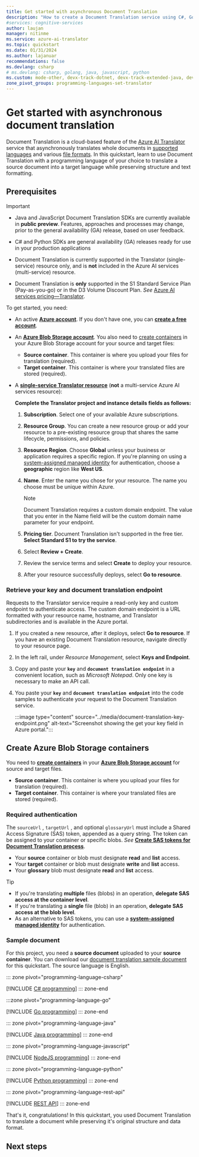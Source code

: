 ```yaml
---
title: Get started with asynchronous Document Translation
description: "How to create a Document Translation service using C#, Go, Java, Node.js, or Python programming languages and the REST API"
#services: cognitive-services
author: laujan
manager: nitinme
ms.service: azure-ai-translator
ms.topic: quickstart
ms.date: 01/31/2024
ms.author: lajanuar
recommendations: false
ms.devlang: csharp
# ms.devlang: csharp, golang, java, javascript, python
ms.custom: mode-other, devx-track-dotnet, devx-track-extended-java, devx-track-go, devx-track-js, devx-track-python
zone_pivot_groups: programming-languages-set-translator
---
```


# Get started with asynchronous document translation

Document Translation is a cloud-based feature of the [Azure AI Translator](../../translator-overview.md) service that asynchronously translates whole documents in [supported languages](../../language-support.md) and various [file formats](../overview.md#batch-supported-document-formats). In this quickstart, learn to use Document Translation with a programming language of your choice to translate a source document into a target language while preserving structure and text formatting.

## Prerequisites

> [!IMPORTANT]
>
> * Java and JavaScript Document Translation SDKs are currently available in **public preview**. Features, approaches and processes may change, prior to the general availability (GA) release, based on user feedback.
> * C# and Python SDKs are general availability (GA) releases ready for use in your production applications
> * Document Translation is currently supported in the Translator (single-service) resource only, and is **not** included in the Azure AI services (multi-service) resource.
>
> * Document Translation is **only** supported in the S1 Standard Service Plan (Pay-as-you-go) or in the D3 Volume Discount Plan. *See* [Azure AI services pricing—Translator](https://azure.microsoft.com/pricing/details/cognitive-services/translator/).
>

To get started, you need:

* An active [**Azure account**](https://azure.microsoft.com/free/cognitive-services/).  If you don't have one, you can [**create a free account**](https://azure.microsoft.com/free/).

* An [**Azure Blob Storage account**](https://portal.azure.com/#create/Microsoft.StorageAccount-ARM). You also need to [create containers](#create-azure-blob-storage-containers) in your Azure Blob Storage account for your source and target files:

  * **Source container**. This container is where you upload your files for translation (required).
  * **Target container**. This container is where your translated files are stored (required).

* A [**single-service Translator resource**](https://portal.azure.com/#create/Microsoft.CognitiveServicesTextTranslation) (**not** a multi-service Azure AI services resource):

  **Complete the Translator project and instance details fields as follows:**

  1. **Subscription**. Select one of your available Azure subscriptions.

  1. **Resource Group**. You can create a new resource group or add your resource to a pre-existing resource group that shares the same lifecycle, permissions, and policies.

  1. **Resource Region**. Choose **Global** unless your business or application requires a specific region. If you're planning on using a [system-assigned managed identity](../how-to-guides/create-use-managed-identities.md) for authentication, choose a **geographic** region like **West US**.

  1. **Name**. Enter the name you chose for your resource. The name you choose must be unique within Azure.

     > [!NOTE]
     > Document Translation requires a custom domain endpoint. The value that you enter in the Name field will be the custom domain name parameter for your endpoint.

  1. **Pricing tier**. Document Translation isn't supported in the free tier. **Select Standard S1 to try the service**.

  1. Select **Review + Create**.

  1. Review the service terms and select **Create** to deploy your resource.

  1. After your resource successfully deploys, select **Go to resource**.

<!-- > [!div class="nextstepaction"]
> [I ran into an issue with the prerequisites.](https://microsoft.qualtrics.com/jfe/form/SV_0Cl5zkG3CnDjq6O?Pillar=Language&Product=Document-translation&Page=quickstart&Section=Prerequisites) -->

### Retrieve your key and document translation endpoint

Requests to the Translator service require a read-only key and custom endpoint to authenticate access. The custom domain endpoint is a URL formatted with your resource name, hostname, and Translator subdirectories and is available in the Azure portal.

1. If you created a new resource, after it deploys, select **Go to resource**. If you have an existing Document Translation resource, navigate directly to your resource page.

1. In the left rail, under *Resource Management*, select **Keys and Endpoint**.

1. Copy and paste your **`key`** and **`document translation endpoint`** in a convenient location, such as *Microsoft Notepad*. Only one key is necessary to make an API call.

1. You paste your **`key`** and **`document translation endpoint`** into the code samples to authenticate your request to the Document Translation service.

    :::image type="content" source="../media/document-translation-key-endpoint.png" alt-text="Screenshot showing the get your key field in Azure portal.":::

<!-- > [!div class="nextstepaction"]
> [I ran into an issue retrieving my key and endpoint.](https://microsoft.qualtrics.com/jfe/form/SV_0Cl5zkG3CnDjq6O?Pillar=Language&Product=Document-translation&Page=quickstart&Section=Retrieve-your-keys-and-endpoint) -->

## Create Azure Blob Storage containers

You need to [**create containers**](../../../../storage/blobs/storage-quickstart-blobs-portal.md#create-a-container) in your [**Azure Blob Storage account**](https://portal.azure.com/#create/Microsoft.StorageAccount-ARM) for source and target files.

* **Source container**. This container is where you upload your files for translation (required).
* **Target container**. This container is where your translated files are stored (required).

### **Required authentication**

The `sourceUrl` , `targetUrl` , and optional `glossaryUrl`  must include a Shared Access Signature (SAS) token, appended as a query string. The token can be assigned to your container or specific blobs. *See* [**Create SAS tokens for Document Translation process**](../how-to-guides/create-sas-tokens.md).

* Your **source** container or blob must designate **read** and **list** access.
* Your **target** container or blob must designate  **write** and **list** access.
* Your **glossary** blob must designate  **read** and **list** access.

> [!TIP]
>
> * If you're translating **multiple** files (blobs) in an operation, **delegate SAS access at the  container level**.
> * If you're translating a **single** file (blob) in an operation, **delegate SAS access at the blob level**.
> * As an alternative to SAS tokens, you can use a [**system-assigned managed identity**](../how-to-guides/create-use-managed-identities.md) for authentication.

<!-- > [!div class="nextstepaction"]
> [I ran into an issue creating blob storage containers with authentication.](https://microsoft.qualtrics.com/jfe/form/SV_0Cl5zkG3CnDjq6O?Pillar=Language&Product=Document-translation&Page=quickstart&Section=Create-blob-storage-containers) -->

### Sample document

For this project, you need a **source document** uploaded to your **source container**. You can download our [document translation sample document](https://raw.githubusercontent.com/Azure-Samples/cognitive-services-REST-api-samples/master/curl/Translator/document-translation-sample.docx) for this quickstart. The source language is English.

::: zone pivot="programming-language-csharp"

[!INCLUDE [C# programming](includes/rest-api/csharp.md)]
::: zone-end

:::zone pivot="programming-language-go"

[!INCLUDE [Go programming](includes/rest-api/go.md)]
::: zone-end

::: zone pivot="programming-language-java"

[!INCLUDE [Java programming](includes/rest-api/java.md)]
::: zone-end

::: zone pivot="programming-language-javascript"

[!INCLUDE [NodeJS programming](includes/rest-api/javascript.md)]
::: zone-end

::: zone pivot="programming-language-python"

[!INCLUDE [Python programming](includes/rest-api/python.md)]
::: zone-end

::: zone pivot="programming-language-rest-api"

[!INCLUDE [REST API](includes/rest-api/rest-api.md)]
::: zone-end

That's it, congratulations! In this quickstart, you used Document Translation to translate a document while preserving it's original structure and data format.

## Next steps



